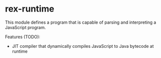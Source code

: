 # rex-runtime

This module defines a program that is capable of parsing and interpreting a JavaScript program.

Features (TODO):
- JIT compiler that dynamically compiles JavaScript to Java bytecode at runtime
